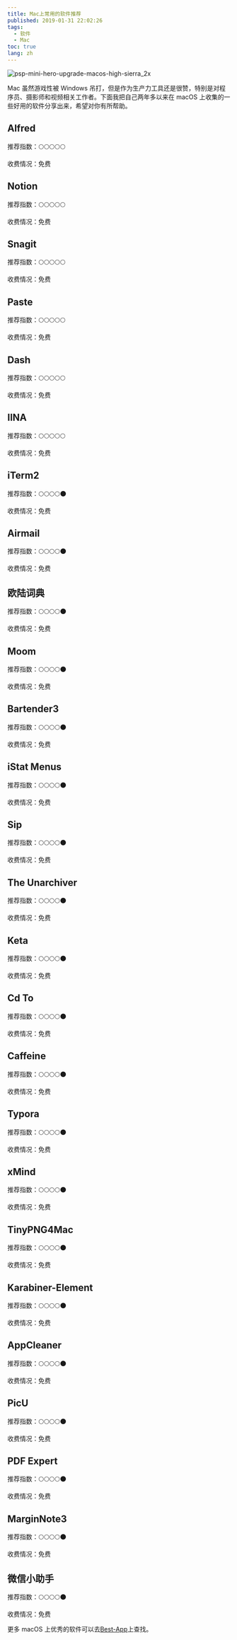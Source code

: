 ```yaml
---
title: Mac上常用的软件推荐
published: 2019-01-31 22:02:26
tags: 
  - 软件
  - Mac
toc: true
lang: zh
---
```


![psp-mini-hero-upgrade-macos-high-sierra_2x](../_images/Mac上常用的软件推荐/psp-mini-hero-upgrade-macos-high-sierra_2x.png)

<!--more-->

Mac 虽然游戏性被 Windows 吊打，但是作为生产力工具还是很赞，特别是对程序员、摄影师和视频相关工作者。下面我把自己两年多以来在 macOS 上收集的一些好用的软件分享出来，希望对你有所帮助。

## Alfred

推荐指数：🌕🌕🌕🌕🌕

收费情况：免费



## Notion

推荐指数：🌕🌕🌕🌕🌕

收费情况：免费



## Snagit

推荐指数：🌕🌕🌕🌕🌕

收费情况：免费



## Paste

推荐指数：🌕🌕🌕🌕🌕

收费情况：免费



## Dash

推荐指数：🌕🌕🌕🌕🌕

收费情况：免费



## IINA

推荐指数：🌕🌕🌕🌕🌕

收费情况：免费



## iTerm2

推荐指数：🌕🌕🌕🌕🌑

收费情况：免费



## Airmail

推荐指数：🌕🌕🌕🌕🌑

收费情况：免费





## 欧陆词典

推荐指数：🌕🌕🌕🌕🌑

收费情况：免费



## Moom

推荐指数：🌕🌕🌕🌕🌑

收费情况：免费



## Bartender3

推荐指数：🌕🌕🌕🌕🌑

收费情况：免费



## iStat Menus

推荐指数：🌕🌕🌕🌕🌑

收费情况：免费



## Sip

推荐指数：🌕🌕🌕🌕🌑

收费情况：免费



## The Unarchiver

推荐指数：🌕🌕🌕🌕🌑

收费情况：免费



## Keta

推荐指数：🌕🌕🌕🌕🌑

收费情况：免费



## Cd To

推荐指数：🌕🌕🌕🌕🌑

收费情况：免费



## Caffeine

推荐指数：🌕🌕🌕🌕🌑

收费情况：免费



## Typora

推荐指数：🌕🌕🌕🌕🌑

收费情况：免费



## xMind

推荐指数：🌕🌕🌕🌕🌑

收费情况：免费



## TinyPNG4Mac

推荐指数：🌕🌕🌕🌕🌑

收费情况：免费



## Karabiner-Element

推荐指数：🌕🌕🌕🌕🌑

收费情况：免费



## AppCleaner

推荐指数：🌕🌕🌕🌕🌑

收费情况：免费



## PicU

推荐指数：🌕🌕🌕🌕🌑

收费情况：免费



## PDF Expert

推荐指数：🌕🌕🌕🌕🌑

收费情况：免费



## MarginNote3

推荐指数：🌕🌕🌕🌕🌑

收费情况：免费



## 微信小助手

推荐指数：🌕🌕🌕🌕🌑

收费情况：免费



更多 macOS 上优秀的软件可以去[Best-App](https://github.com/hzlzh/Best-App)上查找。





